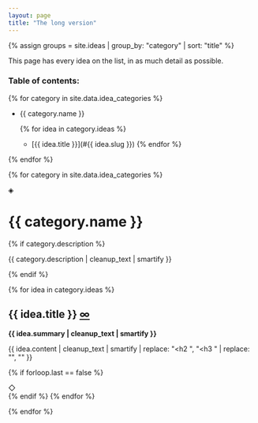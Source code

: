 ```yaml
---
layout: page
title: "The long version"
---
```


{% assign groups = site.ideas | group_by: "category" | sort: "title" %}

This page has every idea on the list, in as much detail as possible.

### Table of contents:

{% for category in site.data.idea_categories %}

*   {{ category.name }}

    {% for idea in category.ideas %}
    - [{{ idea.title }}](#{{ idea.slug }})
    {% endfor %}

{% endfor %}



{% for category in site.data.idea_categories %}

<div class="separator separator__sec" aria-hidden="true">&#9672;</div>

<h1 class="title">{{ category.name }}</h1>

{% if category.description %}
<p class="intro">
  {{ category.description | cleanup_text | smartify }}
</p>
{% endif %}

{% for idea in category.ideas %}
<h2 id="{{ idea.slug }}">{{ idea.title }} <a href="{{ site.url }}{{ idea.url }}">&infin;</a></h2>

<strong>{{ idea.summary | cleanup_text | smartify }}</strong>

{{ idea.content | cleanup_text | smartify | replace: "<h2 ", "<h3 " | replace: "</h2>", "</h3>" }}

{% if forloop.last == false %}<div class="separator" aria-hidden="true">&#9671;</div>{% endif %}
{% endfor %}

{% endfor %}
